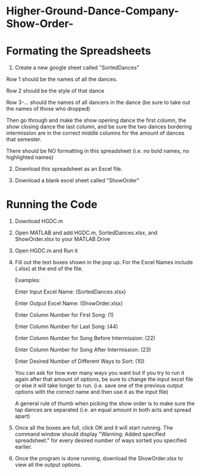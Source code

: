 # Higher-Ground-Dance-Company-Show-Order-
Formating the Spreadsheets
==============================================================================================
1. Create a new google sheet called "SortedDances"

Row 1 should be the names of all the dances.

Row 2 should be the style of that dance

Row 3-... should the names of all dancers in the dance (be sure to take out the names of those who dropped)

Then go through and make the show opening dance the first column, the show closing dance the last column,
and be sure the two dances bordering intermission are in the correct middle columns for the amount of dances
that semester.

There should be NO formatting in this spreadsheet (i.e. no bold names, no highlighted names)

2. Download this spreadsheet as an Excel file.

3. Download a blank excel sheet called "ShowOrder"

Running the Code
==============================================================================================
1. Download HGDC.m

2. Open MATLAB and add HGDC.m, SortedDances.xlsx, and ShowOrder.xlsx to your MATLAB Drive

3. Open HGDC.m and Run it

4. Fill out the text boxes shown in the pop up. 
	For the Excel Names include (.xlsx) at the end of the file.

	Examples:

	Enter Input Excel Name: (SortedDances.xlsx)

	Enter Output Excel Name: (ShowOrder.xlsx)

	Enter Column Number for First Song: (1)

	Enter Column Number for Last Song: (44)

	Enter Column Number for Song Before Intermission: (22)

	Enter Column Number for Song After Intermission: (23)

	Enter Desired Number of Different Ways to Sort: (10)

	You can ask for how ever many ways you want but if you try to run it again after that amount of options,
	be sure to change the input excel file or else it will take longer to run. (i.e. save one of the previous
	output options with the correct name and then use it as the input file)

	A general rule of thumb when picking the show order is to make sure the tap dances are separated (i.e. an
	equal amount in both acts and spread apart)

6. Once all the boxes are full, click OK and it will start running. The command window should display "Warning: Added specified spreadsheet." for every desired number of ways sorted you specified earlier.

7. Once the program is done running, download the ShowOrder.xlsx to view all the output options.
